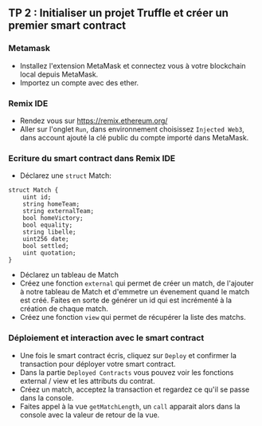 ## TP 2 : Initialiser un projet Truffle et créer un premier smart contract

### Metamask
- Installez l'extension MetaMask et connectez vous à votre blockchain local depuis MetaMask.
- Importez un compte avec des ether.

### Remix IDE
- Rendez vous sur https://remix.ethereum.org/
- Aller sur l'onglet `Run`, dans environnement choisissez `Injected Web3`, dans account ajouté la clé public du compte importé dans MetaMask.


### Ecriture du smart contract dans Remix IDE

- Déclarez une `struct` Match:
```
struct Match {
    uint id;
    string homeTeam;
    string externalTeam;
    bool homeVictory;
    bool equality;
    string libelle;
    uint256 date; 
    bool settled;
    uint quotation;
}
```

- Déclarez un tableau de Match
- Créez une fonction `external` qui permet de créer un match, de l'ajouter à notre tableau de Match et d'emmetre un évenement quand le match est créé. Faites en sorte de générer un id qui est incrémenté à la création de chaque match.
- Créez une fonction `view` qui permet de récupérer la liste des matchs.

### Déploiement et interaction avec le smart contract
- Une fois le smart contract écris, cliquez sur `Deploy` et confirmer la transaction pour déployer votre smart contract.
- Dans la partie `Deployed Contracts` vous pouvez voir les fonctions external / view et les attributs du contrat.
- Créez un match, acceptez la transaction et regardez ce qu'il se passe dans la console.
- Faites appel à la vue `getMatchLength`, un `call` apparait alors dans la console avec la valeur de retour de la vue.
